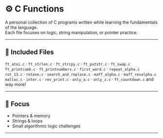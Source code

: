 # ⚙️ C Functions

A personal collection of C programs written while learning the fundamentals of the language.  
Each file focuses on logic, string manipulation, or pointer practice.

---

## 🧩 Included Files

`ft_atoi.c` · `ft_strlen.c` · `ft_strcpy.c` · `ft_putstr.c` · `ft_swap.c`  
`ft_printcomb.c` · `ft_printnumbers.c` · `first_word.c` · `repeat_alpha.c`  
`rot_13.c` · `rotone.c` · `search_and_replace.c` · `maff_alpha.c` · `maff_revalpha.c`  
`malloc.c` · `inter.c` · `rev_print.c` · `only_a.c` · `only_z.c` · `ft_countdown.c`
and way more!

---

## 🧠 Focus

- Pointers & memory  
- Strings & loops  
- Small algorithmic logic challenges  

---
